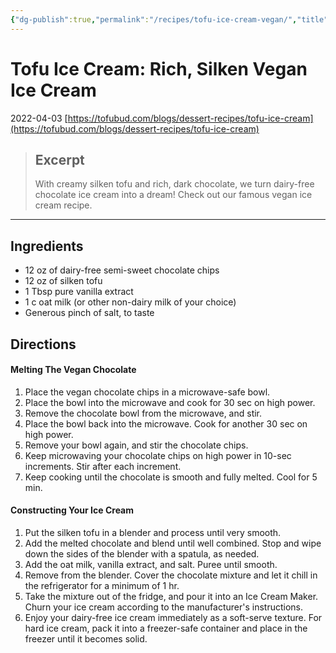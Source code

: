 ```yaml
---
{"dg-publish":true,"permalink":"/recipes/tofu-ice-cream-vegan/","title":"Tofu Ice Cream: Decadent Vegan Ice Cream","tags":["recipe","tofu","dessert","icecream","asian"],"noteIcon":""}
---
```



# Tofu Ice Cream: Rich, Silken Vegan Ice Cream
2022-04-03
[https://tofubud.com/blogs/dessert-recipes/tofu-ice-cream](https://tofubud.com/blogs/dessert-recipes/tofu-ice-cream)

> ## Excerpt
> With creamy silken tofu and rich, dark chocolate, we turn dairy-free chocolate ice cream into a dream! Check out our famous vegan ice cream recipe.

---
## Ingredients

-   12 oz of dairy-free semi-sweet chocolate chips
-   12 oz of silken tofu
-   1 Tbsp pure vanilla extract
-   1 c oat milk (or other non-dairy milk of your choice)
-   Generous pinch of salt, to taste

## Directions

#### Melting The Vegan Chocolate

1.  Place the vegan chocolate chips in a microwave-safe bowl.
2.  Place the bowl into the microwave and cook for 30 sec on high power.
3.  Remove the chocolate bowl from the microwave, and stir.
4.  Place the bowl back into the microwave. Cook for another 30 sec on high power.
5.  Remove your bowl again, and stir the chocolate chips.
6.  Keep microwaving your chocolate chips on high power in 10-sec increments. Stir after each increment.
7.  Keep cooking until the chocolate is smooth and fully melted. Cool for 5 min.

#### Constructing Your Ice Cream

1.  Put the silken tofu in a blender and process until very smooth.
2.  Add the melted chocolate and blend until well combined. Stop and wipe down the sides of the blender with a spatula, as needed.
3.  Add the oat milk, vanilla extract, and salt. Puree until smooth.
4.  Remove from the blender. Cover the chocolate mixture and let it chill in the refrigerator for a minimum of 1 hr.
5.  Take the mixture out of the fridge, and pour it into an Ice Cream Maker. Churn your ice cream according to the manufacturer's instructions.
6.  Enjoy your dairy-free ice cream immediately as a soft-serve texture. For hard ice cream, pack it into a freezer-safe container and place in the freezer until it becomes solid.
